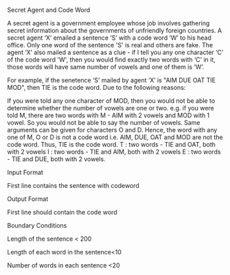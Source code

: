 Secret Agent and Code Word

A secret agent is a government employee whose job involves gathering secret information about the governments of unfriendly foreign countries. A secret agent ‘X’ emailed a sentence ‘S’ with a code word ‘W’ to his head office. Only one word of the sentence 'S' is real and others are fake. The agent ‘X’ also mailed a sentence as a clue - if I tell you any one character ‘C’ of the code word 'W', then you would find exactly two words with ‘C’ in it, those words will have same number of vowels and one of them is ‘W’.

For example, if the senetence ‘S’ mailed by agent ‘X’ is "AIM DUE OAT TIE MOD", then TIE is the code word. Due to the following reasons:

If you were told any one character of MOD, then you would not be able to determine whether the number of vowels are one or two. e.g. if you were told M, there are two words with M - AIM with 2 vowels and MOD with 1 vowel. So you would not be able to say the number of vowels. Same arguments can be given for characters O and D. Hence, the word with any one of M, O or D is not a code word i.e. AIM, DUE, OAT and MOD are not the code word. Thus, TIE is the code word.
T : two words - TIE and OAT, both with 2 vowels
I : two words - TIE and AIM, both with 2 vowels
E : two words - TIE and DUE, both with 2 vowels.

Input Format

First line contains the sentence with codeword

Output Format

First line should contain the code word

Boundary Conditions

Length of the sentence < 200

Length of each word in the sentence<10

Number of words in each sentence <20